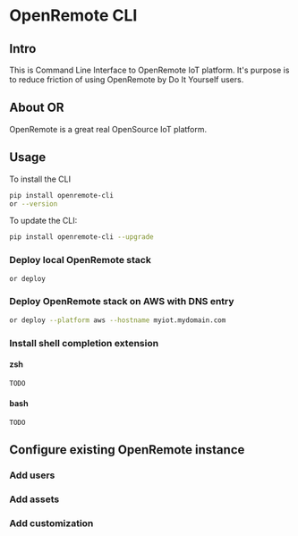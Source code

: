 # OpenRemote CLI

## Intro

This is Command Line Interface to OpenRemote IoT platform. It's purpose is to reduce friction of using OpenRemote by Do It Yourself users.

## About OR

OpenRemote is a great real OpenSource IoT platform.

## Usage

To install the CLI
```bash
pip install openremote-cli
or --version
```

To update the CLI:
 ```bash
pip install openremote-cli --upgrade
 ```

### Deploy local OpenRemote stack

```bash
or deploy
```

### Deploy OpenRemote stack on AWS with DNS entry

```bash
or deploy --platform aws --hostname myiot.mydomain.com
```

### Install shell completion extension

#### zsh

```bash
TODO
```

#### bash

```
TODO
```

## Configure existing OpenRemote instance

### Add users

### Add assets

### Add customization
